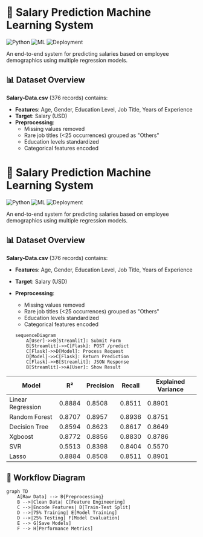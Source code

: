 # 💼 Salary Prediction Machine Learning System

![Python](https://img.shields.io/badge/Python-3.8%2B-blue)
![ML](https://img.shields.io/badge/Machine%20Learning-Supervised-orange)
![Deployment](https://img.shields.io/badge/Deployment-Flask%20%2B%20Streamlit-green)

An end-to-end system for predicting salaries based on employee demographics using multiple regression models.

## 📊 Dataset Overview
**Salary-Data.csv** (376 records) contains:
- **Features**: Age, Gender, Education Level, Job Title, Years of Experience
- **Target**: Salary (USD)
- **Preprocessing**:
  - Missing values removed
  - Rare job titles (<25 occurrences) grouped as "Others"
  - Education levels standardized
  - Categorical features encoded

# 💼 Salary Prediction Machine Learning System

![Python](https://img.shields.io/badge/Python-3.8%2B-blue)
![ML](https://img.shields.io/badge/Machine%20Learning-Supervised-orange)
![Deployment](https://img.shields.io/badge/Deployment-Flask%20%2B%20Streamlit-green)

An end-to-end system for predicting salaries based on employee demographics using multiple regression models.

## 📊 Dataset Overview
**Salary-Data.csv** (376 records) contains:
- **Features**: Age, Gender, Education Level, Job Title, Years of Experience
- **Target**: Salary (USD)
- **Preprocessing**:
  - Missing values removed
  - Rare job titles (<25 occurrences) grouped as "Others"
  - Education levels standardized
  - Categorical features encoded


  ```mermaid
  sequenceDiagram
      A[User]->>B[Streamlit]: Submit Form
      B[Streamlit]->>C[Flask]: POST /predict
      C[Flask]->>D[Model]: Process Request
      D[Model]->>C[Flask]: Return Prediction
      C[Flask]->>B[Streamlit]: JSON Response
      B[Streamlit]->>A[User]: Show Result

| Model              | R²     | Precision | Recall | Explained Variance |
|--------------------|--------|-----------|--------|---------------------|
| Linear Regression  | 0.8884 | 0.8508    | 0.8511 | 0.8901             |
| Random Forest      | 0.8707 | 0.8957    | 0.8936 | 0.8751             |
| Decision Tree      | 0.8594 | 0.8623    | 0.8617 | 0.8649             |
| Xgboost            | 0.8772 | 0.8856    | 0.8830 | 0.8786             |
| SVR                | 0.5513 | 0.8398    | 0.8404 | 0.5570             |
| Lasso              | 0.8884 | 0.8508    | 0.8511 | 0.8901             |

## 🔄 Workflow Diagram
  ```mermaid
  graph TD
      A[Raw Data] --> B{Preprocessing}
      B -->|Clean Data| C[Feature Engineering]
      C -->|Encode Features| D[Train-Test Split]
      D -->|75% Training| E[Model Training]
      D -->|25% Testing| F[Model Evaluation]
      E --> G[Save Models]
      F --> H[Performance Metrics]

